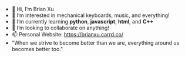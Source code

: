 - 👋 Hi, I’m Brian Xu
- 👀 I’m interested in mechanical keyboards, music, and everything!
- 🌱 I’m currently learning **python**, **javascript**, **html**, and **C++**
- 💞️ I’m looking to collaborate on anything!
- 📫 Personal Website: https://brianxu.carrd.co/
- "When we strive to become better than we are, everything around us becomes better too."
<!---
agent-xu/agent-xu is a ✨ special ✨ repository because its `README.md` (this file) appears on your GitHub profile.
You can click the Preview link to take a look at your changes.
--->
